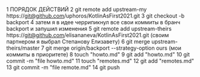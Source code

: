1 ПОРЯДОК ДЕЙСТВИЙ
2 git remote add upstream-my https://git@github.com/uphoros/KotlinAsFirst2021.git
3 git checkout -b backport
4 затем я в идее черрипикнул все свои коммиты в бранч backport и запушил изменения
5 git remote add upstream-theirs https://git@github.com/elisananeva/KotlinAsFirst2021.git (своим партнером я выбрал Степанову Елизавету)
6 git merge upstream-theirs/master
7 git merge origin/backport --strategy-option ours (мои коммиты в приоритете)
8 touch "howto.md"
9 git add "howto.md"
10 git commit -m "file howto.md"
11 touch "remotes.md"
12 git add "remotes.md"
13 git commit -m "file remote.md"
14 git push
